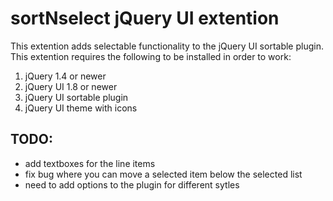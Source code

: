 # sortNselect jQuery UI extention 

This extention adds selectable functionality to the jQuery UI sortable plugin.  This extention requires the following to be installed in order to work:

1. jQuery 1.4 or newer
2. jQuery UI 1.8 or newer
3. jQuery UI sortable plugin
4. jQuery UI theme with icons

## TODO:
* add textboxes for the line items
* fix bug where you can move a selected item below the selected list
* need to add options to the plugin for different sytles
